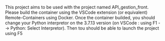 This project aims to be used with the project named API_gestion_front.
Please build the container using the VSCode extension (or equivalent) Remote-Containers using Docker. 
Once the container builded, you should change your Python interpretor on the 3.7.13 version (on VSCode : using F1 --> Python: Select Interpretor).
Then tou should be able to launch the project using F5